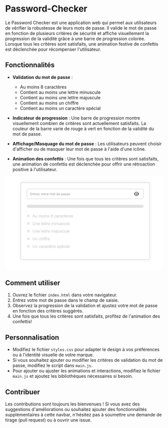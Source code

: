 # Password-Checker

Le Password Checker est une application web qui permet aux utilisateurs de vérifier la robustesse de leurs mots de passe. Il valide le mot de passe en fonction de plusieurs critères de sécurité et affiche visuellement la progression de la validité grâce à une barre de progression colorée. Lorsque tous les critères sont satisfaits, une animation festive de confettis est déclenchée pour récompenser l'utilisateur.

## Fonctionnalités

- **Validation du mot de passe** :
  - Au moins 8 caractères
  - Contient au moins une lettre minuscule
  - Contient au moins une lettre majuscule
  - Contient au moins un chiffre
  - Contient au moins un caractère spécial

- **Indicateur de progression** : Une barre de progression montre visuellement combien de critères sont actuellement satisfaits. La couleur de la barre varie de rouge à vert en fonction de la validité du mot de passe.

- **Affichage/Masquage du mot de passe** : Les utilisateurs peuvent choisir d'afficher ou de masquer leur mot de passe à l'aide d'une icône.

- **Animation des confettis** : Une fois que tous les critères sont satisfaits, une animation de confettis est déclenchée pour offrir une rétroaction positive à l'utilisateur.

![Capture d'écran de l'application](Password-Checker.png)

## Comment utiliser

1. Ouvrez le fichier `index.html` dans votre navigateur.
2. Entrez votre mot de passe dans le champ de saisie.
3. Observez la progression de la validation et ajustez votre mot de passe en fonction des critères suggérés.
4. Une fois que tous les critères sont satisfaits, profitez de l'animation des confettis!

## Personnalisation

- Modifiez le fichier `styles.css` pour adapter le design à vos préférences ou à l'identité visuelle de votre marque.
- Si vous souhaitez ajouter ou modifier les critères de validation du mot de passe, modifiez le script dans `main.js`.
- Pour ajouter ou ajuster les animations et interactions, modifiez le fichier `main.js` et ajoutez les bibliothèques nécessaires si besoin.

## Contribuer

Les contributions sont toujours les bienvenues ! Si vous avez des suggestions d'améliorations ou souhaitez ajouter des fonctionnalités supplémentaires à cette navbar, n'hésitez pas à soumettre une demande de tirage (pull request) ou à ouvrir une issue.